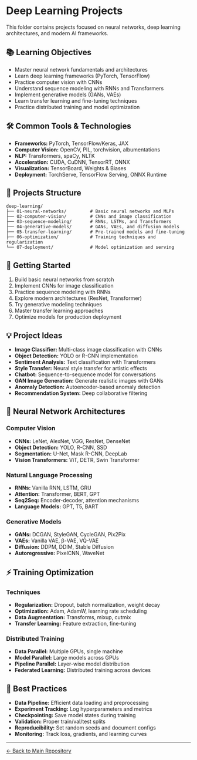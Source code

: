 # Deep Learning Projects

This folder contains projects focused on neural networks, deep learning architectures, and modern AI frameworks.

## 📚 Learning Objectives

- Master neural network fundamentals and architectures
- Learn deep learning frameworks (PyTorch, TensorFlow)
- Practice computer vision with CNNs
- Understand sequence modeling with RNNs and Transformers
- Implement generative models (GANs, VAEs)
- Learn transfer learning and fine-tuning techniques
- Practice distributed training and model optimization

## 🛠 Common Tools & Technologies

- **Frameworks:** PyTorch, TensorFlow/Keras, JAX
- **Computer Vision:** OpenCV, PIL, torchvision, albumentations
- **NLP:** Transformers, spaCy, NLTK
- **Acceleration:** CUDA, CuDNN, TensorRT, ONNX
- **Visualization:** TensorBoard, Weights & Biases
- **Deployment:** TorchServe, TensorFlow Serving, ONNX Runtime

## 📂 Projects Structure

```
deep-learning/
├── 01-neural-networks/         # Basic neural networks and MLPs
├── 02-computer-vision/         # CNNs and image classification
├── 03-sequence-modeling/       # RNNs, LSTMs, and Transformers
├── 04-generative-models/       # GANs, VAEs, and diffusion models
├── 05-transfer-learning/       # Pre-trained models and fine-tuning
├── 06-optimization/            # Training techniques and regularization
└── 07-deployment/              # Model optimization and serving
```

## 🚀 Getting Started

1. Build basic neural networks from scratch
2. Implement CNNs for image classification
3. Practice sequence modeling with RNNs
4. Explore modern architectures (ResNet, Transformer)
5. Try generative modeling techniques
6. Master transfer learning approaches
7. Optimize models for production deployment

## 💡 Project Ideas

- **Image Classifier:** Multi-class image classification with CNNs
- **Object Detection:** YOLO or R-CNN implementation
- **Sentiment Analysis:** Text classification with Transformers
- **Style Transfer:** Neural style transfer for artistic effects
- **Chatbot:** Sequence-to-sequence model for conversations
- **GAN Image Generation:** Generate realistic images with GANs
- **Anomaly Detection:** Autoencoder-based anomaly detection
- **Recommendation System:** Deep collaborative filtering

## 🧠 Neural Network Architectures

### Computer Vision
- **CNNs:** LeNet, AlexNet, VGG, ResNet, DenseNet
- **Object Detection:** YOLO, R-CNN, SSD
- **Segmentation:** U-Net, Mask R-CNN, DeepLab
- **Vision Transformers:** ViT, DETR, Swin Transformer

### Natural Language Processing
- **RNNs:** Vanilla RNN, LSTM, GRU
- **Attention:** Transformer, BERT, GPT
- **Seq2Seq:** Encoder-decoder, attention mechanisms
- **Language Models:** GPT, T5, BART

### Generative Models
- **GANs:** DCGAN, StyleGAN, CycleGAN, Pix2Pix
- **VAEs:** Vanilla VAE, β-VAE, VQ-VAE
- **Diffusion:** DDPM, DDIM, Stable Diffusion
- **Autoregressive:** PixelCNN, WaveNet

## ⚡ Training Optimization

### Techniques
- **Regularization:** Dropout, batch normalization, weight decay
- **Optimization:** Adam, AdamW, learning rate scheduling
- **Data Augmentation:** Transforms, mixup, cutmix
- **Transfer Learning:** Feature extraction, fine-tuning

### Distributed Training
- **Data Parallel:** Multiple GPUs, single machine
- **Model Parallel:** Large models across GPUs
- **Pipeline Parallel:** Layer-wise model distribution
- **Federated Learning:** Distributed training across devices

## 🔧 Best Practices

- **Data Pipeline:** Efficient data loading and preprocessing
- **Experiment Tracking:** Log hyperparameters and metrics
- **Checkpointing:** Save model states during training
- **Validation:** Proper train/val/test splits
- **Reproducibility:** Set random seeds and document configs
- **Monitoring:** Track loss, gradients, and learning curves

---
[← Back to Main Repository](../README.md)